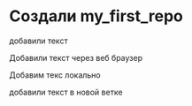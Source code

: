﻿# Создали my_first_repo

добавили текст 

Добавили текст через веб браузер 

Добавим текс локально

добавили текст в новой ветке 